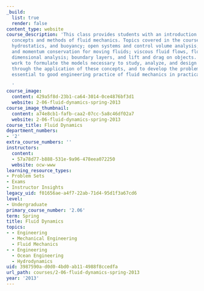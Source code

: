 ```yaml
---
_build:
  list: true
  render: false
content_type: website
course_description: 'This class provides students with an introduction to principal
  concepts and methods of fluid mechanics. Topics covered in the course include pressure,
  hydrostatics, and buoyancy; open systems and control volume analysis; mass conservation
  and momentum conservation for moving fluids; viscous fluid flows, flow through pipes;
  dimensional analysis; boundary layers, and lift and drag on objects. Students will
  work to formulate the models necessary to study, analyze, and design fluid systems
  through the application of these concepts, and to develop the problem-solving skills
  essential to good engineering practice of fluid mechanics in practical applications.

  '
course_image:
  content: 429a5f8d-23b1-ca64-3014-0ce4876bf3d1
  website: 2-06-fluid-dynamics-spring-2013
course_image_thumbnail:
  content: a74e8cb1-fafb-caa2-07cc-5a8c46df02a7
  website: 2-06-fluid-dynamics-spring-2013
course_title: Fluid Dynamics
department_numbers:
- '2'
extra_course_numbers: ''
instructors:
  content:
  - 57a78d77-b888-531e-9a96-478eea072250
  website: ocw-www
learning_resource_types:
- Problem Sets
- Exams
- Instructor Insights
legacy_uid: f01656ae-a4f7-22ab-71d4-95d1f3a67cd6
level:
- Undergraduate
primary_course_number: '2.06'
term: Spring
title: Fluid Dynamics
topics:
- - Engineering
  - Mechanical Engineering
  - Fluid Mechanics
- - Engineering
  - Ocean Engineering
  - Hydrodynamics
uid: 3987590a-d0d0-4bd0-ab11-4988f8ccedfa
url_path: courses/2-06-fluid-dynamics-spring-2013
year: '2013'
---
```


